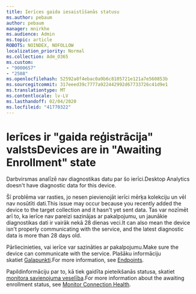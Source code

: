 ```yaml
---
title: Ierīces gaida iesaistīšanās statusu
ms.author: pebaum
author: pebaum
manager: mnirkhe
ms.audience: Admin
ms.topic: article
ROBOTS: NOINDEX, NOFOLLOW
localization_priority: Normal
ms.collection: Adm_O365
ms.custom:
- "9000657"
- "2508"
ms.openlocfilehash: 52592a8f4ebac0a9b6c8105721e121a7e560853b
ms.sourcegitcommit: 317eeed39c7777a922442992d67733726c41d9e1
ms.translationtype: MT
ms.contentlocale: lv-LV
ms.lasthandoff: 02/04/2020
ms.locfileid: "41770322"
---
```

# <a name="devices-are-in-awaiting-enrollment-state"></a><span data-ttu-id="1e336-102">Ierīces ir "gaida reģistrācija" valsts</span><span class="sxs-lookup"><span data-stu-id="1e336-102">Devices are in "Awaiting Enrollment" state</span></span>

<span data-ttu-id="1e336-103">Darbvirsmas analīzē nav diagnostikas datu par šo ierīci.</span><span class="sxs-lookup"><span data-stu-id="1e336-103">Desktop Analytics doesn't have diagnostic data for this device.</span></span> 

<span data-ttu-id="1e336-104">Šī problēma var rasties, jo nesen pievienojāt ierīci mērķa kolekciju un vēl nav nosūtīti dati.</span><span class="sxs-lookup"><span data-stu-id="1e336-104">This issue may occur because you recently added the device to the target collection and it hasn't yet sent data.</span></span> <span data-ttu-id="1e336-105">Tas var nozīmēt arī to, ka ierīce nav pareizi sazinājas ar pakalpojumu, un jaunākie diagnostikas dati ir vairāk nekā 28 dienas veci.</span><span class="sxs-lookup"><span data-stu-id="1e336-105">It can also mean the device isn't properly communicating with the service, and the latest diagnostic data is more than 28 days old.</span></span>

<span data-ttu-id="1e336-106">Pārliecinieties, vai ierīce var sazināties ar pakalpojumu.</span><span class="sxs-lookup"><span data-stu-id="1e336-106">Make sure the device can communicate with the service.</span></span> <span data-ttu-id="1e336-107">Plašāku informāciju skatiet [Galapunkti](https://docs.microsoft.com/configmgr/desktop-analytics/enable-data-sharing#endpoints).</span><span class="sxs-lookup"><span data-stu-id="1e336-107">For more information, see [Endpoints](https://docs.microsoft.com/configmgr/desktop-analytics/enable-data-sharing#endpoints).</span></span>

<span data-ttu-id="1e336-108">Papildinformāciju par to, kā tiek gaidīta pieteikšanās statusa, skatiet [monitora savienojuma veselība](https://docs.microsoft.com/configmgr/desktop-analytics/monitor-connection-health#awaiting-enrollment).</span><span class="sxs-lookup"><span data-stu-id="1e336-108">For more information about the awaiting enrollment status, see [Monitor Connection Health](https://docs.microsoft.com/configmgr/desktop-analytics/monitor-connection-health#awaiting-enrollment).</span></span>
